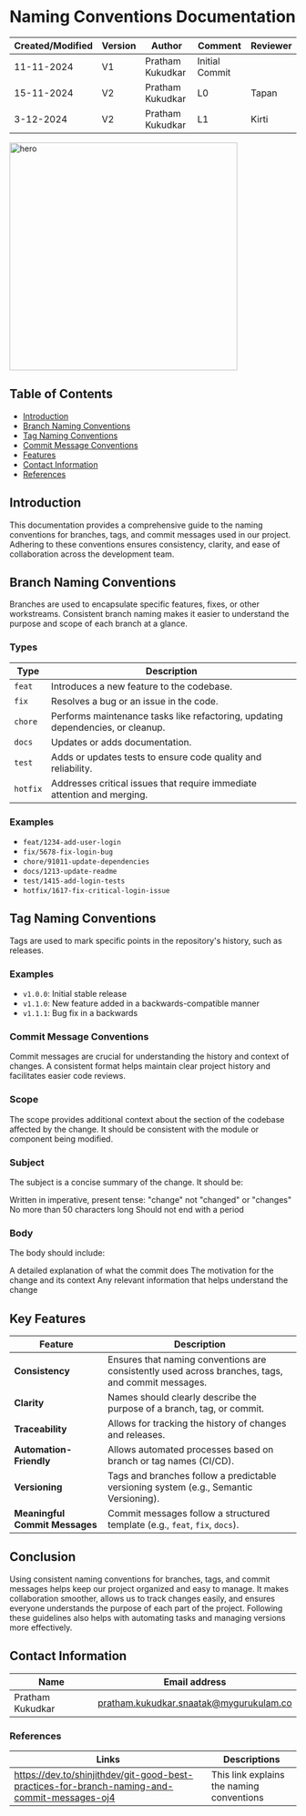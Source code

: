 # Naming Conventions Documentation


| Created/Modified | Version | Author              | Comment         |  Reviewer     |
|-------------------|---------|---------------------|-----------------|-----------------|
| 11-11-2024        | V1      | Pratham Kukudkar | Initial Commit  |                |
| 15-11-2024        | V2      | Pratham Kukudkar | L0               |    Tapan      |
| 3-12-2024        | V2      | Pratham Kukudkar | L1               |    Kirti     |

<img src="https://github.com/user-attachments/assets/cb6dc273-23da-42c6-a50c-b8f32158dafe" alt="hero" width="400"/>


## Table of Contents

- [Introduction](#Introduction)
- [Branch Naming Conventions](#branch-naming-conventions)
- [Tag Naming Conventions](#tag-naming-conventions)
- [Commit Message Conventions](#commit-message-conventions)
- [Features](#key-features)
- [Contact Information](#Contact-information)
- [References](#references)

## Introduction

This documentation provides a comprehensive guide to the naming conventions for branches, tags, and commit messages used in our project. Adhering to these conventions ensures consistency, clarity, and ease of collaboration across the development team.

## Branch Naming Conventions

Branches are used to encapsulate specific features, fixes, or other workstreams. Consistent branch naming makes it easier to understand the purpose and scope of each branch at a glance.


### Types

| **Type**   | **Description**                                                                 |
|------------|---------------------------------------------------------------------------------|
| `feat`     | Introduces a new feature to the codebase.                                       |
| `fix`      | Resolves a bug or an issue in the code.                                         |
| `chore`    | Performs maintenance tasks like refactoring, updating dependencies, or cleanup.|
| `docs`     | Updates or adds documentation.                                                 |
| `test`     | Adds or updates tests to ensure code quality and reliability.                  |
| `hotfix`   | Addresses critical issues that require immediate attention and merging.         |

### Examples

- `feat/1234-add-user-login`
- `fix/5678-fix-login-bug`
- `chore/91011-update-dependencies`
- `docs/1213-update-readme`
- `test/1415-add-login-tests`
- `hotfix/1617-fix-critical-login-issue`

## Tag Naming Conventions

Tags are used to mark specific points in the repository's history, such as releases.

### Examples

- `v1.0.0`: Initial stable release
- `v1.1.0`: New feature added in a backwards-compatible manner
- `v1.1.1`: Bug fix in a backwards

### Commit Message Conventions
Commit messages are crucial for understanding the history and context of changes. A consistent format helps maintain clear project history and facilitates easier code reviews.

### Scope
The scope provides additional context about the section of the codebase affected by the change. It should be consistent with the module or component being modified.

### Subject
The subject is a concise summary of the change. It should be:

Written in imperative, present tense: "change" not "changed" or "changes"
No more than 50 characters long
Should not end with a period

### Body
The body should include:

A detailed explanation of what the commit does
The motivation for the change and its context
Any relevant information that helps understand the change


## Key Features 

| **Feature**                 | **Description**                                                                                   |
|-----------------------------|---------------------------------------------------------------------------------------------------|
| **Consistency**              | Ensures that naming conventions are consistently used across branches, tags, and commit messages. |
| **Clarity**                  | Names should clearly describe the purpose of a branch, tag, or commit.                           |
| **Traceability**             | Allows for tracking the history of changes and releases.                                          |
| **Automation-Friendly**      | Allows automated processes based on branch or tag names (CI/CD).                                 |
| **Versioning**               | Tags and branches follow a predictable versioning system (e.g., Semantic Versioning).            |
| **Meaningful Commit Messages**| Commit messages follow a structured template (e.g., `feat`, `fix`, `docs`).                        |

## Conclusion
Using consistent naming conventions for branches, tags, and commit messages helps keep our project organized and easy to manage. It makes collaboration smoother, allows us to track changes easily, and ensures everyone understands the purpose of each part of the project. Following these guidelines also helps with automating tasks and managing versions more effectively.

## Contact Information

| Name | Email address | 
|--------|------------|
| Pratham Kukudkar   | pratham.kukudkar.snaatak@mygurukulam.co   | 

### References
| Links | Descriptions | 
|--------|------------|
| https://dev.to/shinjithdev/git-good-best-practices-for-branch-naming-and-commit-messages-oj4 | This link explains the naming conventions  | 
